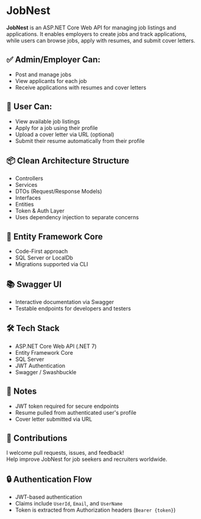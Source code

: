 # JobNest

**JobNest** is an ASP.NET Core Web API for managing job listings and applications. It enables employers to create jobs and track applications, while users can browse jobs, apply with resumes, and submit cover letters.

## ✅ Admin/Employer Can:

- Post and manage jobs  
- View applicants for each job  
- Receive applications with resumes and cover letters  

## 🙋 User Can:

- View available job listings  
- Apply for a job using their profile  
- Upload a cover letter via URL (optional)  
- Submit their resume automatically from their profile  

## 📦 Clean Architecture Structure

- Controllers  
- Services  
- DTOs (Request/Response Models)  
- Interfaces  
- Entities  
- Token & Auth Layer  
- Uses dependency injection to separate concerns

## 💾 Entity Framework Core

- Code-First approach  
- SQL Server or LocalDb  
- Migrations supported via CLI  

## 📚 Swagger UI

- Interactive documentation via Swagger  
- Testable endpoints for developers and testers

## 🛠️ Tech Stack

- ASP.NET Core Web API (.NET 7)  
- Entity Framework Core  
- SQL Server  
- JWT Authentication  
- Swagger / Swashbuckle

## 📌 Notes

- JWT token required for secure endpoints  
- Resume pulled from authenticated user's profile  
- Cover letter submitted via URL  

## 🤝 Contributions

I welcome pull requests, issues, and feedback!  
Help improve JobNest for job seekers and recruiters worldwide.

## 🔒 Authentication Flow

- JWT-based authentication  
- Claims include `UserId`, `Email`, and `UserName`  
- Token is extracted from Authorization headers (`Bearer {token}`)
